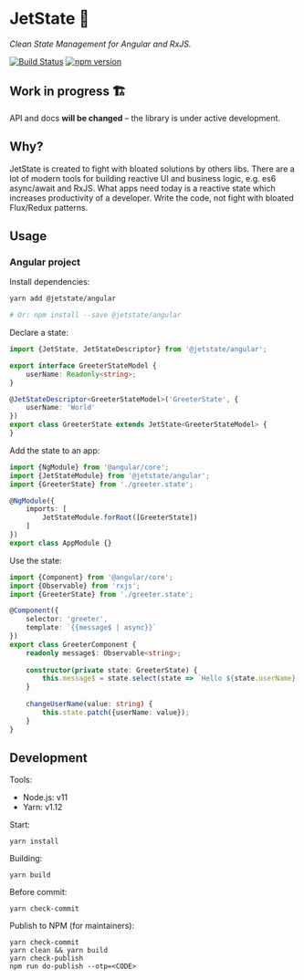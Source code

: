 # JetState 🚀 

_Clean State Management for Angular and RxJS._

[![Build Status](https://travis-ci.org/mnasyrov/jetstate.svg?branch=master)](https://travis-ci.org/mnasyrov/jetstate)
[![npm version](https://badge.fury.io/js/%40jetstate%2Fcore.svg)](https://www.npmjs.com/@jetstate/core)


## Work in progress 🏗

API and docs **will be changed** – the library is under active development.


## Why?

JetState is created to fight with bloated solutions by others libs. There are a lot of modern tools for building reactive UI and business logic, e.g. es6 async/await and RxJS. What apps need today is a reactive state which increases productivity of a developer. Write the code, not fight with bloated Flux/Redux patterns. 


## Usage

### Angular project

Install dependencies:

```bash
yarn add @jetstate/angular

# Or: npm install --save @jetstate/angular
```
    

Declare a state:

```typescript
import {JetState, JetStateDescriptor} from '@jetstate/angular';

export interface GreeterStateModel {
    userName: Readonly<string>;
}

@JetStateDescriptor<GreeterStateModel>('GreeterState', {
    userName: 'World'
})
export class GreeterState extends JetState<GreeterStateModel> {
}
```


Add the state to an app:

```typescript
import {NgModule} from '@angular/core';
import {JetStateModule} from '@jetstate/angular';
import {GreeterState} from './greeter.state';

@NgModule({
    imports: [
        JetStateModule.forRoot([GreeterState])
    ]
})
export class AppModule {}
``` 


Use the state:

```typescript
import {Component} from '@angular/core';
import {Observable} from 'rxjs';
import {GreeterState} from './greeter.state';

@Component({
    selector: 'greeter',
    template: `{{message$ | async}}`
})
export class GreeterComponent {
    readonly message$: Observable<string>;
    
    constructor(private state: GreeterState) {
        this.message$ = state.select(state => `Hello ${state.userName}!`); 
    }
    
    changeUserName(value: string) {
        this.state.patch({userName: value});
    }
}
```


## Development

Tools:

* Node.js: v11
* Yarn: v1.12


Start:

    yarn install
    
    
Building:

    yarn build
    
    
Before commit:
    
    yarn check-commit
    
    
Publish to NPM (for maintainers):

    yarn check-commit
    yarn clean && yarn build
    yarn check-publish
    npm run do-publish --otp=<CODE>

